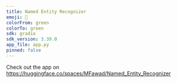 ```yaml
---
title: Named Entity Recognizer
emoji: 👀
colorFrom: green
colorTo: green
sdk: gradio
sdk_version: 3.39.0
app_file: app.py
pinned: false
---
```


Check out the app on https://huggingface.co/spaces/MFawad/Named_Entity_Recognizer
